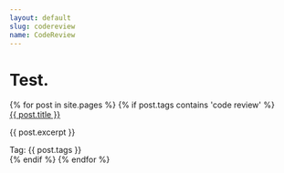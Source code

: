 ```yaml
---
layout: default
slug: codereview
name: CodeReview
---
```


<div class="grid-block col align-center hero">
  <h1 class="h1 text-center weight-strong margin-top-sm">Test.</h1>
</div>

<div class="grid-block grid-container col">
  <div>
  {% for post in site.pages %}
    {% if post.tags contains 'code review' %}
      <div id="{{ post.tags }}" class="padding-xl padding-left-md padding-right-md">
        <a class="h3 weight-strong" href="{{ post.url }}">{{ post.title }}</a>
        <p class="p margin-top-sm">{{ post.excerpt }}</p>
        Tag: <a class="link">{{ post.tags }}</a>
      </div>
    {% endif %}
  {% endfor %}
  </div>
</div>
